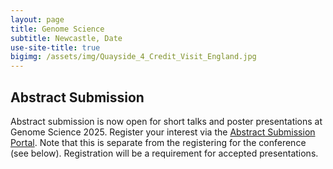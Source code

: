 ```yaml
---
layout: page
title: Genome Science
subtitle: Newcastle, Date
use-site-title: true
bigimg: /assets/img/Quayside_4_Credit_Visit_England.jpg
---
```


## Abstract Submission 

Abstract submission is now open for short talks and poster presentations at Genome Science 2025. Register your interest via the [Abstract Submission Portal](https://app.oxfordabstracts.com/stages/77762/submitter). Note that this is separate from the registering for the conference (see below). Registration will be a requirement for accepted presentations.




